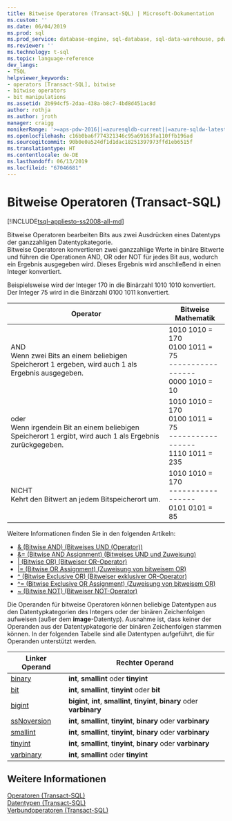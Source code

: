 ```yaml
---
title: Bitweise Operatoren (Transact-SQL) | Microsoft-Dokumentation
ms.custom: ''
ms.date: 06/04/2019
ms.prod: sql
ms.prod_service: database-engine, sql-database, sql-data-warehouse, pdw
ms.reviewer: ''
ms.technology: t-sql
ms.topic: language-reference
dev_langs:
- TSQL
helpviewer_keywords:
- operators [Transact-SQL], bitwise
- bitwise operators
- bit manipulations
ms.assetid: 2b994cf5-2daa-438a-b8c7-4bd8d451ac8d
author: rothja
ms.author: jroth
manager: craigg
monikerRange: '>=aps-pdw-2016||=azuresqldb-current||=azure-sqldw-latest||>=sql-server-2016||=sqlallproducts-allversions||>=sql-server-linux-2017||=azuresqldb-mi-current'
ms.openlocfilehash: c16b0ba6f774321346c95a69163fa110ffb196ad
ms.sourcegitcommit: 90b0e0a524df1d1dac18251397973ffd1eb6515f
ms.translationtype: HT
ms.contentlocale: de-DE
ms.lasthandoff: 06/13/2019
ms.locfileid: "67046681"
---
```

# <a name="bitwise-operators-transact-sql"></a>Bitweise Operatoren (Transact-SQL)
[!INCLUDE[tsql-appliesto-ss2008-all-md](../../includes/tsql-appliesto-ss2008-all-md.md)]

  Bitweise Operatoren bearbeiten Bits aus zwei Ausdrücken eines Datentyps der ganzzahligen Datentypkategorie.  
  Bitweise Operatoren konvertieren zwei ganzzahlige Werte in binäre Bitwerte und führen die Operationen AND, OR oder NOT für jedes Bit aus, wodurch ein Ergebnis ausgegeben wird. Dieses Ergebnis wird anschließend in einen Integer konvertiert.  
  
  Beispielsweise wird der Integer 170 in die Binärzahl 1010 1010 konvertiert.
Der Integer 75 wird in die Binärzahl 0100 1011 konvertiert.

|Operator|Bitweise Mathematik|
|---- |---- |
|AND <br> Wenn zwei Bits an einem beliebigen Speicherort 1 ergeben, wird auch 1 als Ergebnis ausgegeben. |1010 1010 = 170 <br>0100 1011 = 75 <br>-----------------  <br> 0000 1010 = 10 |
|oder <br> Wenn irgendein Bit an einem beliebigen Speicherort 1 ergibt, wird auch 1 als Ergebnis zurückgegeben. |1010 1010 = 170 <br>0100 1011 = 75 <br>-----------------  <br> 1110 1011 = 235|
|NICHT  <br> Kehrt den Bitwert an jedem Bitspeicherort um. |1010 1010 = 170 <br>----------------- <br>  0101 0101 = 85 |
  
Weitere Informationen finden Sie in den folgenden Artikeln:   
* [& &#40;Bitwise AND&#41; (Bitweises UND (Operator))](../../t-sql/language-elements/bitwise-and-transact-sql.md)  
* [&= &#40;Bitwise AND Assignment&#41; (Bitweises UND und Zuweisung)](../../t-sql/language-elements/bitwise-and-equals-transact-sql.md)   
* [&#124; &#40;Bitwise OR&#41; (Bitweiser OR-Operator)](../../t-sql/language-elements/bitwise-or-transact-sql.md)  
* [&#124;= &#40;Bitwise OR Assignment&#41; (Zuweisung von bitweisem OR)](../../t-sql/language-elements/bitwise-or-equals-transact-sql.md)   
* [^ &#40;Bitwise Exclusive OR&#41; (Bitweiser exklusiver OR-Operator)](../../t-sql/language-elements/bitwise-exclusive-or-transact-sql.md)  
* [^= &#40;Bitwise Exclusive OR Assignment&#41; (Zuweisung von bitweisem OR)](../../t-sql/language-elements/bitwise-exclusive-or-equals-transact-sql.md)  
* [~ &#40;Bitwise NOT&#41; (Bitweiser NOT-Operator)](../../t-sql/language-elements/bitwise-not-transact-sql.md)  
  
 Die Operanden für bitweise Operatoren können beliebige Datentypen aus den Datentypkategorien des Integers oder der binären Zeichenfolgen aufweisen (außer dem **image**-Datentyp). Ausnahme ist, dass keiner der Operanden aus der Datentypkategorie der binären Zeichenfolgen stammen können. In der folgenden Tabelle sind alle Datentypen aufgeführt, die für Operanden unterstützt werden.  
  
|Linker Operand|Rechter Operand|  
|------------------|-------------------|  
|[binary](../../t-sql/data-types/binary-and-varbinary-transact-sql.md)|**int**, **smallint** oder **tinyint**|  
|[bit](../../t-sql/data-types/bit-transact-sql.md)|**int**, **smallint**, **tinyint** oder **bit**|  
|[bigint](../../t-sql/data-types/int-bigint-smallint-and-tinyint-transact-sql.md)|**bigint**, **int**, **smallint**, **tinyint**, **binary** oder **varbinary**|  
|[ssNoversion](../../t-sql/data-types/int-bigint-smallint-and-tinyint-transact-sql.md)|**int**, **smallint**, **tinyint**, **binary** oder **varbinary**|  
|[smallint](../../t-sql/data-types/int-bigint-smallint-and-tinyint-transact-sql.md)|**int**, **smallint**, **tinyint**, **binary** oder **varbinary**|  
|[tinyint](../../t-sql/data-types/int-bigint-smallint-and-tinyint-transact-sql.md)|**int**, **smallint**, **tinyint**, **binary** oder **varbinary**|  
|[varbinary](../../t-sql/data-types/binary-and-varbinary-transact-sql.md)|**int**, **smallint** oder **tinyint**|  
  
## <a name="see-also"></a>Weitere Informationen  
 [Operatoren &#40;Transact-SQL&#41;](../../t-sql/language-elements/operators-transact-sql.md)   
 [Datentypen &#40;Transact-SQL&#41;](../../t-sql/data-types/data-types-transact-sql.md)   
 [Verbundoperatoren &#40;Transact-SQL&#41;](../../t-sql/language-elements/compound-operators-transact-sql.md)
